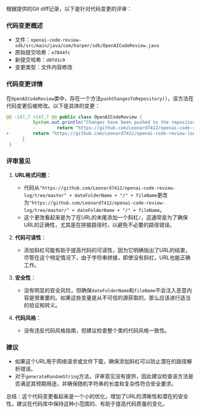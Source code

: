 根据提供的Git diff记录，以下是针对代码变更的评审：

### 代码变更概述
- 文件：`openai-code-review-sdk/src/main/java/com/harper/sdk/OpenAICodeReview.java`
- 原始提交哈希：`e7844fc`
- 新提交哈希：`d8fd1c9`
- 变更类型：文件内容修改

### 代码变更详情
在`OpenAICodeReview`类中，存在一个方法`pushChangesToRepository()`，该方法在代码变更后被修改。以下是具体的变更：

```java
@@ -147,7 +147,7 @@ public class OpenAICodeReview {
          System.out.println("Changes have been pushed to the repository.");
          -        return "https://github.com/Leonard7412/openai-code-review-log/tree/master" + dateFolderName + "/" + fileName;
+         return "https://github.com/Leonard7412/openai-code-review-log/tree/master/" + dateFolderName + "/" + fileName;
      }
 }
```

### 评审意见

1. **URL格式问题**：
   - 代码从`"https://github.com/Leonard7412/openai-code-review-log/tree/master" + dateFolderName + "/" + fileName`更改为`"https://github.com/Leonard7412/openai-code-review-log/tree/master/" + dateFolderName + "/" + fileName`。
   - 这个更改看起来是为了在URL的末尾添加一个斜杠`/`，这通常是为了确保URL的正确性，尤其是在拼接路径时，以避免不必要的路径错误。

2. **代码可读性**：
   - 添加斜杠可能有助于提高代码的可读性，因为它明确指出了URL的结束，尽管在这个特定情况下，由于字符串拼接，即使没有斜杠，URL也能正确工作。

3. **安全性**：
   - 没有明显的安全风险，但确保`dateFolderName`和`fileName`不会注入恶意内容是很重要的。如果这些变量是从不可信的源获取的，那么应该进行适当的验证和转义。

4. **代码风格**：
   - 没有违反代码风格指南，但建议检查整个类的代码风格一致性。

### 建议
- 如果这个URL用于网络请求或文件下载，确保添加斜杠可以防止潜在的路径解析错误。
- 对于`generateRandomString`方法，评审意见没有提供，因此建议检查该方法是否满足其预期用途，并确保随机字符串的长度和复杂性符合安全要求。

总结：这个代码变更看起来是一个小的优化，增加了URL的清晰性和潜在的安全性。建议在代码库中保持这种小范围的、有助于提高代码质量的变化。